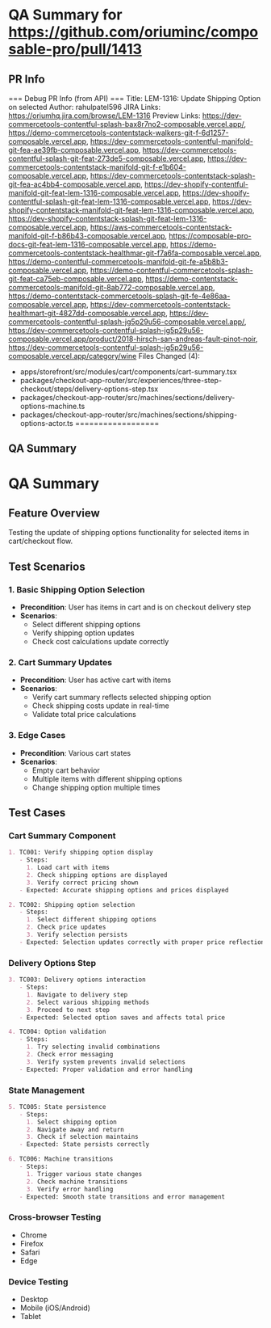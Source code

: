 # QA Summary for https://github.com/oriuminc/composable-pro/pull/1413



## PR Info


=== Debug PR Info (from API) ===
Title: LEM-1316: Update Shipping Option on selected
Author: rahulpatel596
JIRA Links: https://oriumhq.jira.com/browse/LEM-1316
Preview Links: https://dev-commercetools-contentful-splash-bax8r7no2-composable.vercel.app/, https://demo-commercetools-contentstack-walkers-git-f-6d1257-composable.vercel.app, https://dev-commercetools-contentful-manifold-git-fea-ae39fb-composable.vercel.app, https://dev-commercetools-contentful-splash-git-feat-273de5-composable.vercel.app, https://dev-commercetools-contentstack-manifold-git-f-e1b604-composable.vercel.app, https://dev-commercetools-contentstack-splash-git-fea-ac4bb4-composable.vercel.app, https://dev-shopify-contentful-manifold-git-feat-lem-1316-composable.vercel.app, https://dev-shopify-contentful-splash-git-feat-lem-1316-composable.vercel.app, https://dev-shopify-contentstack-manifold-git-feat-lem-1316-composable.vercel.app, https://dev-shopify-contentstack-splash-git-feat-lem-1316-composable.vercel.app, https://aws-commercetools-contentstack-manifold-git-f-b86b43-composable.vercel.app, https://composable-pro-docs-git-feat-lem-1316-composable.vercel.app, https://demo-commercetools-contentstack-healthmar-git-f7a6fa-composable.vercel.app, https://demo-contentful-commercetools-manifold-git-fe-a5b8b3-composable.vercel.app, https://demo-contentful-commercetools-splash-git-feat-ca75eb-composable.vercel.app, https://demo-contentstack-commercetools-manifold-git-8ab772-composable.vercel.app, https://demo-contentstack-commercetools-splash-git-fe-4e86aa-composable.vercel.app, https://dev-commercetools-contentstack-healthmart-git-4827dd-composable.vercel.app, https://dev-commercetools-contentful-splash-jg5p29u56-composable.vercel.app/, https://dev-commercetools-contentful-splash-jg5p29u56-composable.vercel.app/product/2018-hirsch-san-andreas-fault-pinot-noir, https://dev-commercetools-contentful-splash-jg5p29u56-composable.vercel.app/category/wine
Files Changed (4):
- apps/storefront/src/modules/cart/components/cart-summary.tsx
- packages/checkout-app-router/src/experiences/three-step-checkout/steps/delivery-options-step.tsx
- packages/checkout-app-router/src/machines/sections/delivery-options-machine.ts
- packages/checkout-app-router/src/machines/sections/shipping-options-actor.ts
==================


## QA Summary

# QA Summary

## Feature Overview
Testing the update of shipping options functionality for selected items in cart/checkout flow.

## Test Scenarios

### 1. Basic Shipping Option Selection
- **Precondition**: User has items in cart and is on checkout delivery step
- **Scenarios**:
  - Select different shipping options
  - Verify shipping option updates
  - Check cost calculations update correctly

### 2. Cart Summary Updates
- **Precondition**: User has active cart with items
- **Scenarios**:
  - Verify cart summary reflects selected shipping option
  - Check shipping costs update in real-time
  - Validate total price calculations

### 3. Edge Cases
- **Precondition**: Various cart states
- **Scenarios**:
  - Empty cart behavior
  - Multiple items with different shipping options
  - Change shipping option multiple times

## Test Cases

### Cart Summary Component
```markdown
1. TC001: Verify shipping option display
   - Steps:
     1. Load cart with items
     2. Check shipping options are displayed
     3. Verify correct pricing shown
   - Expected: Accurate shipping options and prices displayed

2. TC002: Shipping option selection
   - Steps:
     1. Select different shipping options
     2. Check price updates
     3. Verify selection persists
   - Expected: Selection updates correctly with proper price reflection
```

### Delivery Options Step
```markdown
3. TC003: Delivery options interaction
   - Steps:
     1. Navigate to delivery step
     2. Select various shipping methods
     3. Proceed to next step
   - Expected: Selected option saves and affects total price

4. TC004: Option validation
   - Steps:
     1. Try selecting invalid combinations
     2. Check error messaging
     3. Verify system prevents invalid selections
   - Expected: Proper validation and error handling
```

### State Management
```markdown
5. TC005: State persistence
   - Steps:
     1. Select shipping option
     2. Navigate away and return
     3. Check if selection maintains
   - Expected: State persists correctly

6. TC006: Machine transitions
   - Steps:
     1. Trigger various state changes
     2. Check machine transitions
     3. Verify error handling
   - Expected: Smooth state transitions and error management
```

### Cross-browser Testing
- Chrome
- Firefox
- Safari
- Edge

### Device Testing
- Desktop
- Mobile (iOS/Android)
- Tablet